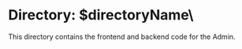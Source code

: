# Directory: \$directoryName\

This directory contains the frontend and backend code for the Admin.
